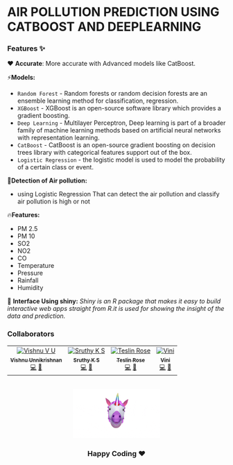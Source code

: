 # AIR POLLUTION PREDICTION USING CATBOOST AND DEEPLEARNING 
### Features ✨

❤️ **Accurate**: More accurate with Advanced models like CatBoost.



⚡️**Models:**
 - `Random Forest` - Random forests or random decision forests are an ensemble learning method for classification, regression.
 - `XGBoost` - XGBoost is an open-source software library which provides a gradient boosting.
 - `Deep Learning` - Multilayer Perceptron, Deep learning is part of a broader family of machine learning methods based on artificial   neural networks with representation learning.
 - `CatBoost` - CatBoost is an open-source gradient boosting on decision trees library with categorical features support out of the box.
 - `Logistic Regression` - the logistic model is used to model the probability of a certain class or event.
 

🌈**Detection of Air pollution:**

 - using Logistic Regression That can detect the air pollution and classify air pollution is high or not



🔥**Features:**
 - PM 2.5
 - PM 10
 - SO2
 - NO2
 - CO
 - Temperature 
 - Pressure
 - Rainfall
 - Humidity


🚀 **Interface Using shiny:**
_Shiny is an R package that makes it easy to build interactive web apps straight from R.it is used for showing the insight of the data and prediction._
### Collaborators <!-- ALL-CONTRIBUTORS-BADGE:START - Do not remove or modify this section -->
<!-- ALL-CONTRIBUTORS-BADGE:END -->

<!-- ALL-CONTRIBUTORS-LIST:START - Do not remove or modify this section -->
<!-- prettier-ignore -->
<table>
  <tr>
   <td align="center"><a href="https://github.com/grtvishnu"><img src="https://avatars3.githubusercontent.com/u/36582881?s=400&v=4" width="100px;" alt="Vishnu V U"/><br /><sub><b>Vishnu Unnikrishnan</b></sub></a><br /><a href="https://github.com/grtvishnu" title="Code">💻</a> <a href="#design-Grtvishnu" title="Design">🎨</a></td>
    <td align="center"><a href="https://github.com/sruthi026"><img src="https://avatars0.githubusercontent.com/u/57868281?s=400&v=4" width="100px;" alt="Sruthy K S"/><br /><sub><b>Sruthy K S</b></sub></a><br /><a href="https://github.com/sruthi026author=liyasthomas" title="Code">💻</a> <a href="#design-sruthy" title="Design">🎨</a></td>
    <td align="center"><a href="https://github.com/TESLINR"><img src="https://avatars1.githubusercontent.com/u/32611761?s=400&v=4" width="100px;" alt="Teslin Rose"/><br /><sub><b>Teslin Rose</b></sub></a><br /><a href="https://github.com/TESLINR" title="Code">💻</a> <a href="#design-Teslin" title="Design">🎨</a></td>
   <td align="center"><a href="https://github.com/vini1998"><img src="https://avatars0.githubusercontent.com/u/36506887?s=400&v=4" width="100px;" alt="Vini"/><br /><sub><b>Vini</b></sub></a><br /><a href="https://github.com/vini1998" title="Code">💻</a> <a href="#design-vini" title="Design">🎨</a></td>
   
 </tr>
</table>
<div align="center">
  <br>
  <a href="https://postwoman.io"><img src="https://raw.githubusercontent.com/liyasthomas/templates/master/assets/logo.gif" alt="Postwoman.io" width="200"></a>
  <br>
  <h3>Happy Coding ❤︎</h3>
</div>
